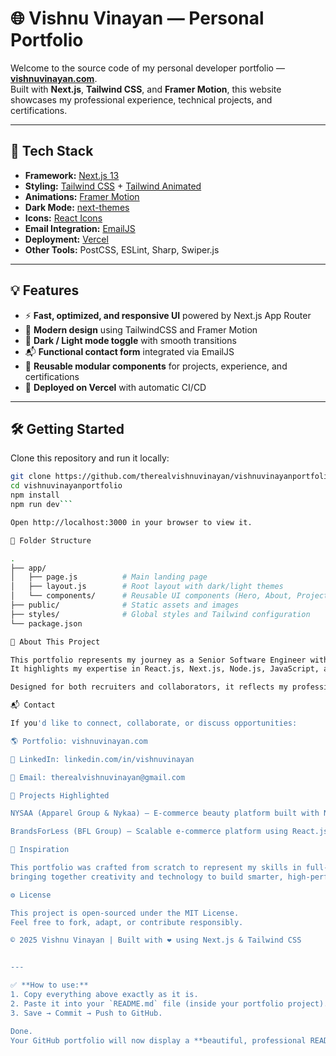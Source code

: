 # 🌐 Vishnu Vinayan — Personal Portfolio

Welcome to the source code of my personal developer portfolio — **[vishnuvinayan.com](https://www.vishnuvinayan.com)**.  
Built with **Next.js**, **Tailwind CSS**, and **Framer Motion**, this website showcases my professional experience, technical projects, and certifications.

---

## 🚀 Tech Stack

- **Framework:** [Next.js 13](https://nextjs.org/)
- **Styling:** [Tailwind CSS](https://tailwindcss.com/) + [Tailwind Animated](https://www.tailwindcss-animated.com/)
- **Animations:** [Framer Motion](https://www.framer.com/motion/)
- **Dark Mode:** [next-themes](https://github.com/pacocoursey/next-themes)
- **Icons:** [React Icons](https://react-icons.github.io/react-icons/)
- **Email Integration:** [EmailJS](https://www.emailjs.com/)
- **Deployment:** [Vercel](https://vercel.com/)
- **Other Tools:** PostCSS, ESLint, Sharp, Swiper.js

---

## 💡 Features

- ⚡ **Fast, optimized, and responsive UI** powered by Next.js App Router  
- 🎨 **Modern design** using TailwindCSS and Framer Motion  
- 🌙 **Dark / Light mode toggle** with smooth transitions  
- 📬 **Functional contact form** integrated via EmailJS  
- 🧩 **Reusable modular components** for projects, experience, and certifications  
- 🚀 **Deployed on Vercel** with automatic CI/CD  

---

## 🛠️ Getting Started

Clone this repository and run it locally:

```bash
git clone https://github.com/therealvishnuvinayan/vishnuvinayanportfolio.git
cd vishnuvinayanportfolio
npm install
npm run dev```

Open http://localhost:3000 in your browser to view it.

📁 Folder Structure

.
├── app/
│   ├── page.js          # Main landing page
│   ├── layout.js        # Root layout with dark/light themes
│   └── components/      # Reusable UI components (Hero, About, Projects, etc.)
├── public/              # Static assets and images
├── styles/              # Global styles and Tailwind configuration
└── package.json

🧠 About This Project

This portfolio represents my journey as a Senior Software Engineer with over 10 years of experience (7+ in the UAE).
It highlights my expertise in React.js, Next.js, Node.js, JavaScript, and Python, with a growing focus on AI-powered applications and intelligent web systems.

Designed for both recruiters and collaborators, it reflects my professional brand — blending clean design, performance, and modern engineering practices.

📬 Contact

If you'd like to connect, collaborate, or discuss opportunities:

🌎 Portfolio: vishnuvinayan.com

💼 LinkedIn: linkedin.com/in/vishnuvinayan

📧 Email: therealvishnuvinayan@gmail.com

🧩 Projects Highlighted

NYSAA (Apparel Group & Nykaa) — E-commerce beauty platform built with Next.js, Node.js, MongoDB, and TailwindCSS

BrandsForLess (BFL Group) — Scalable e-commerce platform using React.js, Node.js, and React Native

🧠 Inspiration

This portfolio was crafted from scratch to represent my skills in full-stack engineering, UI/UX precision, and AI exploration —
bringing together creativity and technology to build smarter, high-performance web applications.

⚙️ License

This project is open-sourced under the MIT License.
Feel free to fork, adapt, or contribute responsibly.

© 2025 Vishnu Vinayan | Built with ❤️ using Next.js & Tailwind CSS


---

✅ **How to use:**
1. Copy everything above exactly as it is.  
2. Paste it into your `README.md` file (inside your portfolio project).  
3. Save → Commit → Push to GitHub.  

Done.  
Your GitHub portfolio will now display a **beautiful, professional README** — clean, structured, and complete.
